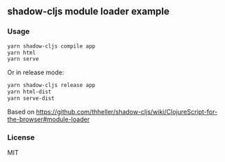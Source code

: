 
shadow-cljs module loader example
---

### Usage

```bash
yarn shadow-cljs compile app
yarn html
yarn serve
```

Or in release mode:

```bash
yarn shadow-cljs release app
yarn html-dist
yarn serve-dist
```

Based on https://github.com/thheller/shadow-cljs/wiki/ClojureScript-for-the-browser#module-loader

### License

MIT
